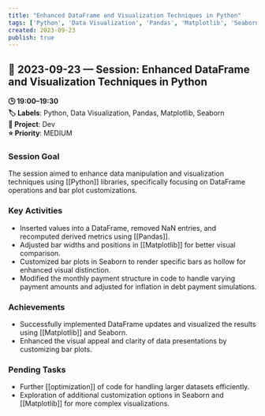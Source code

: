 ```yaml
---
title: "Enhanced DataFrame and Visualization Techniques in Python"
tags: ['Python', 'Data Visualization', 'Pandas', 'Matplotlib', 'Seaborn']
created: 2023-09-23
publish: true
---
```


## 📅 2023-09-23 — Session: Enhanced DataFrame and Visualization Techniques in Python

**🕒 19:00–19:30**  
**🏷️ Labels**: Python, Data Visualization, Pandas, Matplotlib, Seaborn  
**📂 Project**: Dev  
**⭐ Priority**: MEDIUM  


### Session Goal
The session aimed to enhance data manipulation and visualization techniques using [[Python]] libraries, specifically focusing on DataFrame operations and bar plot customizations.

### Key Activities
- Inserted values into a DataFrame, removed NaN entries, and recomputed derived metrics using [[Pandas]].
- Adjusted bar widths and positions in [[Matplotlib]] for better visual comparison.
- Customized bar plots in Seaborn to render specific bars as hollow for enhanced visual distinction.
- Modified the monthly payment structure in code to handle varying payment amounts and adjusted for inflation in debt payment simulations.

### Achievements
- Successfully implemented DataFrame updates and visualized the results using [[Matplotlib]] and Seaborn.
- Enhanced the visual appeal and clarity of data presentations by customizing bar plots.

### Pending Tasks
- Further [[optimization]] of code for handling larger datasets efficiently.
- Exploration of additional customization options in Seaborn and [[Matplotlib]] for more complex visualizations.
